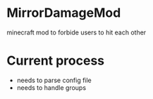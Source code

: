 MirrorDamageMod
===============

minecraft mod to forbide users to hit each other


Current process
===============

- needs to parse config file
- needs to handle groups
